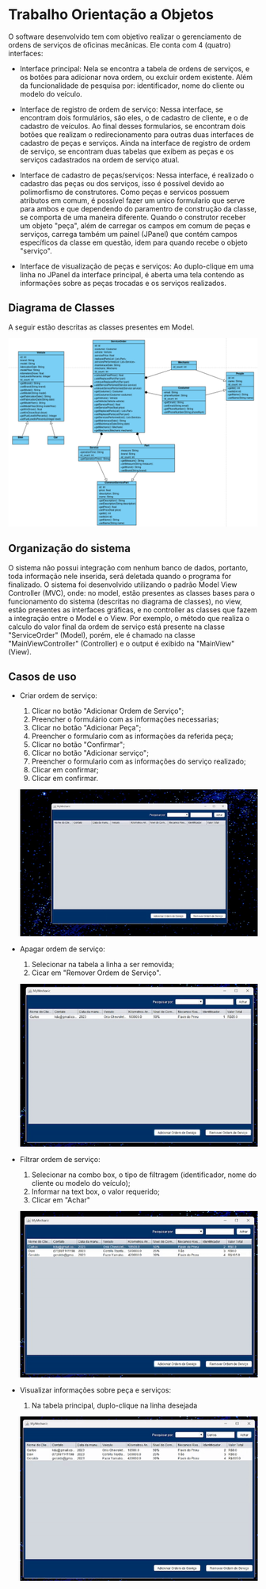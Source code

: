 
# Trabalho Orientação a Objetos

O software desenvolvido tem com objetivo realizar o gerenciamento de ordens de serviços de oficinas mecânicas. Ele conta com 4 (quatro) interfaces:

- Interface principal: Nela se encontra a tabela de ordens de serviços, e os botões para adicionar nova ordem, ou excluir ordem existente. Além da funcionalidade de pesquisa por: identificador, nome do cliente ou modelo do veículo.

- Interface de registro de ordem de serviço: Nessa interface, se encontram dois formulários, são eles, o de cadastro de cliente, e o de cadastro de veículos. Ao final desses formularios, se encontram dois botões que realizam o redirecionamento para outras duas interfaces de cadastro de peças e serviços. Ainda na interface de registro de ordem de serviço, se encontram duas tabelas que exibem as peças e os serviços cadastrados na ordem de serviço atual.

- Interface de cadastro de peças/serviços: Nessa interface, é realizado o cadastro das peças ou dos serviços, isso é possível devido ao polimorfismo de construtores. Como peças e servicos possuem atributos em comum, é possível fazer um unico formulario que serve para ambos e que dependendo do paramentro de construção da classe, se comporta de uma maneira diferente. Quando o construtor receber um objeto "peça", além de carregar os campos em comum de peças e serviços, carrega também um painel (JPanel) que contém campos específicos da classe em questão, idem para quando recebe o objeto "serviço".

- Interface de visualização de peças e serviços: Ao duplo-clique em uma linha no JPanel da interface principal, é aberta uma tela contendo as informações sobre as peças trocadas e os serviços realizados.

## Diagrama de Classes

A seguir estão descritas as classes presentes em Model.

<p align="center"> <img src="images/diagrama_de_classes.png"></p>

  

## Organização do sistema

O sistema não possui integração com nenhum banco de dados, portanto, toda informação nele inserida, será deletada quando o programa for finalizado.
O sistema foi desenvolvido utilizando o padrão Model View Controller (MVC), onde: no model, estão presentes as classes bases para o funcionamento do sistema (descritas no diagrama de classes), no view, estão presentes as interfaces gráficas, e no controller as classes que fazem a integração entre o Model e o View.
Por exemplo, o método que realiza o calculo do valor final da ordem de serviço está presente na classe "ServiceOrder" (Model), porém, ele é chamado na classe "MainViewController" (Controller) e o output é exibido na "MainView" (View).

## Casos de uso

  

- Criar ordem de serviço:
	<ol type="1">
	<li>Clicar no botão "Adicionar Ordem de Serviço";</li>
	<li>Preencher o formulário com as informações necessarias;</li>
	<li>Clicar no botão "Adicionar Peça";</li>
	<li>Preencher o formulario com as informações da referida peça;</li>
	<li>Clicar no botão "Confirmar";</li>
	<li>Clicar no botão "Adicionar serviço";</li>
	<li>Preencher o formulario com as informações do serviço realizado;</li>
	<li>Clicar em confirmar;</li>
	<li>Clicar em confirmar.</li>
	</ol>

	<p align="center"> <img src="images/create_entry.gif"></p>


- Apagar ordem de serviço:

	<ol type="1">
	<li>Selecionar na tabela a linha a ser removida;</li>
	<li>Cicar em "Remover Ordem de Serviço".</li>
	</ol>

	<p align="center"> <img src="images/remove_entry.gif"></p>

- Filtrar ordem de serviço:

	<ol type="1">
	<li>Selecionar na combo box, o tipo de filtragem (identificador, nome do cliente ou modelo do veículo);</li>
	<li>Informar na text box, o valor requerido;</li>
	<li>Clicar em "Achar"</li>
	</ol>

	<p align="center"> <img src="images/filter.gif"></p>

- Visualizar informações sobre peça e serviços:

	<ol type="1">
	<li>Na tabela principal, duplo-clique na linha desejada </li>
	</ol>

	<p align="center"> <img src="images/double_click.gif"></p>
